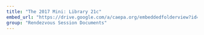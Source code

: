 ```yaml
---
title: "The 2017 Mini: Library 21c"
embed_url: "https://drive.google.com/a/caepa.org/embeddedfolderview?id=1s_LXiC2aMSvP5ZWeK3YT3Mafbk9xWSsI#grid"
group: "Rendezvous Session Documents"
---
```

